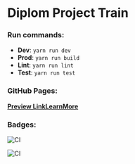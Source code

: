 # Diplom Project Train

### Run commands:

- **Dev**: `yarn run dev`
- **Prod**: `yarn run build`
- **Lint**: `yarn run lint`
- **Test**: `yarn run test`

### GitHub Pages:

**[Preview LinkLearnMore](https://dnd-developer.github.io/diplom-project-train/)**

### Badges:

![CI](https://github.com/DnD-developer/diplom-project-train/actions/workflows/build.yml/badge.svg?branch=dev)

![CI](https://github.com/DnD-developer/diplom-project-train/actions/workflows/deploy.yml/badge.svg?branch=master)